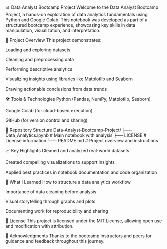 📊 Data Analyst Bootcamp Project
Welcome to the Data Analyst Bootcamp Project, a hands-on exploration of data analytics fundamentals using Python and Google Colab. This notebook was developed as part of a structured bootcamp experience, showcasing key skills in data manipulation, visualization, and interpretation.

🚀 Project Overview
This project demonstrates:

Loading and exploring datasets

Cleaning and preprocessing data

Performing descriptive analytics

Visualizing insights using libraries like Matplotlib and Seaborn

Drawing actionable conclusions from data trends

🛠️ Tools & Technologies
Python (Pandas, NumPy, Matplotlib, Seaborn)

Google Colab (for cloud-based execution)

GitHub (for version control and sharing)

📁 Repository Structure
Data-Analyst-Bootcamp-Project/
├── Data_Analytics.ipynb       # Main notebook with analysis
├── LICENSE                    # License information
└── README.md                  # Project overview and instructions

📈 Key Highlights
Cleaned and analyzed real-world datasets

Created compelling visualizations to support insights

Applied best practices in notebook documentation and code organization

🧠 What I Learned
How to structure a data analytics workflow

Importance of data cleaning before analysis

Visual storytelling through graphs and plots

Documenting work for reproducibility and sharing

📜 License
This project is licensed under the MIT License, allowing open use and modification with attribution.

🙌 Acknowledgments
Thanks to the bootcamp instructors and peers for guidance and feedback throughout this journey.
